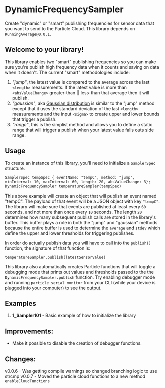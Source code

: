 # DynamicFrequencySampler

Create "dynamic" or "smart" publishing frequencies for sensor data that you want to send to the Particle Cloud. This library depends on `RunningAverage@0.0.1`.

## Welcome to your library!

This library enables two "smart" publishing frequencies so you can make sure you're publish high frequency data when it counts and saving on data when it doesn't. The current "smart" methodologies include: 
1. *"jump"*, the latest value is compared to the average across the last `<length>` measurements. If the latest value is more than `<absValueChange>` greater-than  || less-than that average then it will publish.
2. *"gaussian"*, aka [Gaussian distribution](https://en.wikipedia.org/wiki/Normal_distribution#Standard_deviation_and_coverage) is similar to the "jump" method except that it uses the standard deviation of the last `<length>` measurements and the input `<sigma>` to create upper and lower bounds that trigger a publish.
3. *"range"*, this is the simplist method and allows you to define a static range that will trigger a publish when your latest value falls outs side range.



## Usage
To create an instance of this library, you'll need to initialize a `SamplerSpec` structure.
```
SamplerSpec tempSpec { eventName: "tempC", method: "jump", minInterval: 10, maxInterval: 60, length: 20, absValueChange: 3};
DynamicFrequencySampler temperatureSampler(tempSpec)
```
This above example will create an object that will publish an event named "tempC". The payload of that event will be a JSON object with key `"tempC"`. The library will make sure that events are published at least every `60` seconds, and not more than once every `10` seconds. The length `20` determines how many subsequent publish calls are stored in the library's buffer. This buffer plays a role in both the "jump" and "gaussian" methods because the entire buffer is used to determine the `average` and `stdev` which define the upper and lower thresholds for triggering publishes. 

In order do actually publish data you will have to call into the `publish()` function, the signature of that function is:
```
temperatureSampler.publish(latestSensorValue)
```

This library also automatically creates Particle functions that will toggle a debugging mode that prints out values and thresholds passed to the the `DynamicFrequencySampler.publish` function. Try enabling debugger mode and running `particle serial monitor` from your CLI (while your device is plugged into your computer) to see the output. 

## Examples

1. __1_Sampler101__ - Basic example of how to initialize the library

## Improvements: 
- Make it possible to disable the creation of debugger functions. 

## Changes: 
v0.0.6 - Was getting compile warnings so changed branching logic to use strcmp
v0.0.7 - Moved the particle cloud functions to a new method `enableCloudFunctions`